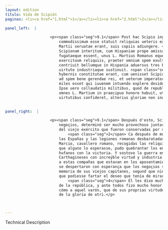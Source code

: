 ```yaml
---
layout: edition
titulo: Vida de Scipión
paginas: <li><a href="1.html">1</a></li><li><a href="2.html">2</a></li><li><a href="3.html">3</a></li><li><a href="4.html">4</a></li><li><a href="5.html">5</a></li><li><a href="6.html">6</a></li><li><a href="7.html">7</a></li><li><a href="8.html">8</a></li><li><a href="9.html">9</a></li><li><a href="10.html">10</a></li><li><a href="11.html">11</a></li><li><a href="12.html">12</a></li><li><a href="13.html">13</a></li><li><a href="14.html">14</a></li><li><a href="15.html">15</a></li><li><a href="16.html">16</a></li><li><a href="17.html">17</a></li><li><a href="18.html">18</a></li><li><a href="19.html">19</a></li><li><a href="20.html">20</a></li><li><a href="21.html">21</a></li><li><a href="22.html">22</a></li><li><a href="23.html">23</a></li><li><a href="24.html">24</a></li><li><a href="25.html">25</a></li><li><a href="26.html">26</a></li><li><a href="27.html">27</a></li><li><a href="28.html">28</a></li><li><a href="29.html">29</a></li><li><a href="30.html">30</a></li><li><a href="31.html">31</a></li><li><a href="32.html">32</a></li><li><a href="33.html">33</a></li><li><a href="34.html">34</a></li><li><a href="35.html">35</a></li><li><a href="36.html">36</a></li><li><a href="37.html">37</a></li><li><a href="38.html">38</a></li><li><a href="39.html">39</a></li><li><a href="40.html">40</a></li><li><a href="41.html">41</a></li><li><a href="42.html">42</a></li><li><a href="43.html">43</a></li><li><a href="44.html">44</a></li><li><a href="45.html">45</a></li><li><a href="46.html">46</a></li><li><a href="47.html">47</a></li><li><a href="48.html">48</a></li><li><a href="49.html">49</a></li><li><a href="50.html">50</a></li><li><a href="51.html">51</a></li><li><a href="52.html">52</a></li><li><a href="53.html">53</a></li><li><a href="54.html">54</a></li><li><a href="55.html">55</a></li><li><a href="56.html">56</a></li><li><a href="57.html">57</a></li><li><a href="58.html">58</a></li><li><a href="59.html">59</a></li><li><a href="60.html">60</a></li><li><a href="61.html">61</a></li><li><a href="62.html">62</a></li><li><a href="63.html">63</a></li><li><a href="64.html">64</a></li><li><a href="65.html">65</a></li><li><a href="66.html">66</a></li><li><a href="67.html">67</a></li><li><a href="68.html">68</a></li><li><a href="69.html">69</a></li><li><a href="70.html">70</a></li><li><a href="71.html">71</a></li><li><a href="72.html">72</a></li><li><a href="73.html">73</a></li><li><a href="74.html">74</a></li>

panel_left:  |

                    <p><span class="seg">9.1</span> Post hac Scipio ingenti cura ad futurum bellum intentus
                        commodissimum esse statuit reliquias ueteris exercitus, quae uirtute L.
                        Martii seruatae erant, suis copiis adiungere. <span class="seg">2</span> Nam post duorum
                        Scipionum interitum, cum Hispaniae prope amissae, Romanae legiones fusae
                        fugataeque essent, unus L. Martius Romanus eques, collectis duorum
                        exercituum reliquiis, praeter omnium spem exultantes uictoria hostes
                        contriuit bellumque in Hispania aduersus tres Poenorum duces incredibili
                        uirtute industriaque sustinuit. <span class="seg">3</span> Ad has igitur copias quae in
                        hybernis constitutae erant, cum uenisset Scipio, excitati sunt omnium animi
                        ad spem bene gerendae rei, et ueterum imperatorum memoria renouata ut nemo
                        miles esset qui iuuenem intuendo explere desiderium posset. <span class="seg">4</span>
                        Ipse uero collaudatis militibus, quod de republica non desperassent, ante
                        omnes L. Martium in praecipuo honore habuit, ut ostenderet uirum qui suis
                        uirtutibus confideret, alterius gloriae non inuidere.</p>
                

panel_right:  |

                    <p><span class="seg">9.1</span> Después d'esto, Scipión, con grand cuydado de dirigir los
                        negoçios, determinó ser mucho provechoso juntar con su gente las reliquias
                        del viejo exército que fueron conservadas por virtud de Lucio Marcio.
                            <span class="seg">2</span> Ca después de muertos los dos Scipiones, ya quasi perdidas
                        las Españas y las legiones romanas desbaratadas y puestas en fuyda, Lucio
                        Marcio, cavallero romano, recogidas las reliquias de los dos exércitos, sin
                        que alguno lo esperasse, pudo quebrantar los enemigos que estavan ya mucho
                        hufanos con la victoria. Y sostovo la guerra en España contra tres capitanes
                        Carthagineses con increýble virtud y industria. <span class="seg">3</span> Llegado Scipión
                        a estas compañas que estavan en los aposentamientos de la invernada, <a href="../public/images/1491/183r.jpg" target="new"><img class="facs" src="{site.url}/Vitae/public/images/facs_icon.jpg"/></a>[183r,a] los ánimos de todos
                        se despertaron con esperança que los negoçios se farían bien y, renovada la
                        memoria de sus viejos capitanes, segund que ninguno avía de los guerreros
                        que podiesse fartar el deseo que tenía de mirar aquel tan solene mançebo.
                            <span class="seg">4</span> Él les dixo muchos loores y que no desesperassen del bien
                        de la república, y ante todos fizo mucho honor a Lucio Marcio, por mostrar
                        cómo a aquel varón, que de sus proprias virtudes confiava, no avría invidia
                        de la gloria de otri.</p>

                

---
```


Technical Description 